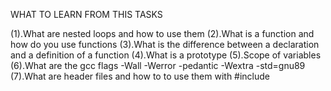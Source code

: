 WHAT TO LEARN FROM THIS TASKS

(1).What are nested loops and how to use them
(2).What is a function and how do you use functions
(3).What is the difference between a declaration and a definition of a function
(4).What is a prototype
(5).Scope of variables
(6).What are the gcc flags -Wall -Werror -pedantic -Wextra -std=gnu89
(7).What are header files and how to to use them with #include
